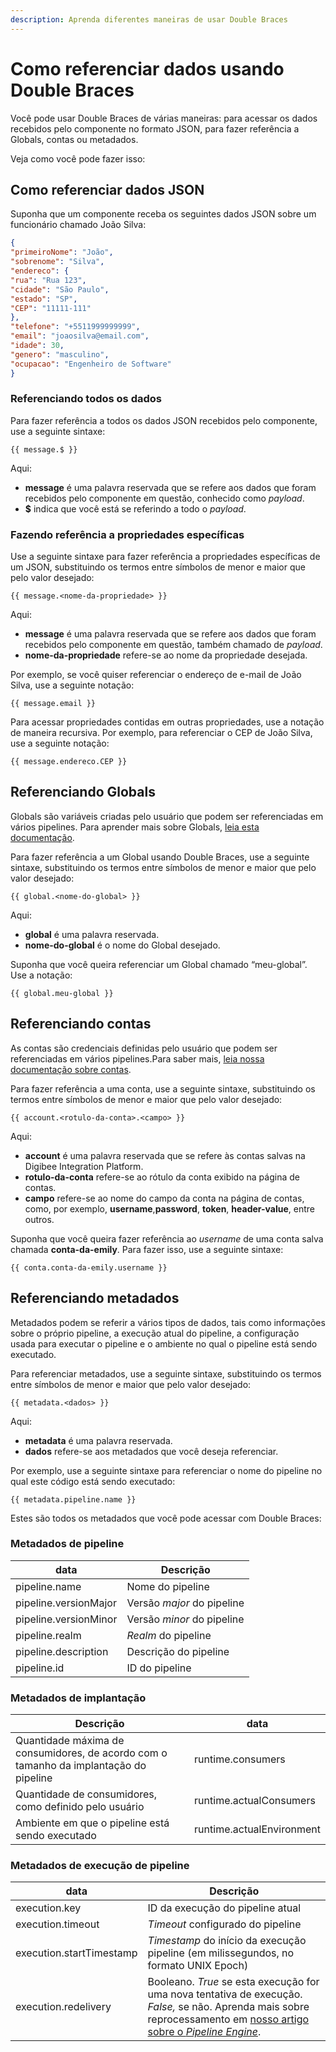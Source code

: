 ```yaml
---
description: Aprenda diferentes maneiras de usar Double Braces
---
```


# Como referenciar dados usando Double Braces

Você pode usar Double Braces de várias maneiras: para acessar os dados recebidos pelo componente no formato JSON, para fazer referência a Globals, contas ou metadados.

Veja como você pode fazer isso:

## Como referenciar dados JSON <a href="#_87tlux10inbm" id="_87tlux10inbm"></a>

Suponha que um componente receba os seguintes dados JSON sobre um funcionário chamado João Silva:

```json
{
"primeiroNome": "João",
"sobrenome": "Silva",
"endereco": {
"rua": "Rua 123",
"cidade": "São Paulo",
"estado": "SP",
"CEP": "11111-111"
},
"telefone": "+5511999999999",
"email": "joaosilva@email.com",
"idade": 30,
"genero": "masculino",
"ocupacao": "Engenheiro de Software"
}
```

### Referenciando todos os dados <a href="#_lx0q7rponynp" id="_lx0q7rponynp"></a>

Para fazer referência a todos os dados JSON recebidos pelo componente, use a seguinte sintaxe:

```
{{ message.$ }}
```

Aqui:

* **message** é uma palavra reservada que se refere aos dados que foram recebidos pelo componente em questão, conhecido como _payload_.
* **$** indica que você está se referindo a todo o _payload_.

### Fazendo referência a propriedades específicas <a href="#_266jiko3l5ec" id="_266jiko3l5ec"></a>

Use a seguinte sintaxe para fazer referência a propriedades específicas de um JSON, substituindo os termos entre símbolos de menor e maior que pelo valor desejado:

```
{{ message.<nome-da-propriedade> }}
```

Aqui:

* **message** é uma palavra reservada que se refere aos dados que foram recebidos pelo componente em questão, também chamado de _payload_.
* **nome-da-propriedade** refere-se ao nome da propriedade desejada.

Por exemplo, se você quiser referenciar o endereço de e-mail de João Silva, use a seguinte notação:

```
{{ message.email }}
```

Para acessar propriedades contidas em outras propriedades, use a notação de maneira recursiva. Por exemplo, para referenciar o CEP de João Silva, use a seguinte notação:

```
{{ message.endereco.CEP }}
```

## Referenciando Globals <a href="#_w40qqx1i9zyi" id="_w40qqx1i9zyi"></a>

Globals são variáveis ​​criadas pelo usuário que podem ser referenciadas em vários pipelines. Para aprender mais sobre Globals, [leia esta documentação](../configurations/conceitos-basicos.md).

Para fazer referência a um Global usando Double Braces, use a seguinte sintaxe, substituindo os termos entre símbolos de menor e maior que pelo valor desejado:

```
{{ global.<nome-do-global> }}
```

Aqui:

* **global** é uma palavra reservada.
* **nome-do-global** é o nome do Global desejado.

Suponha que você queira referenciar um Global chamado “meu-global”. Use a notação:

```
{{ global.meu-global }}
```

## Referenciando contas <a href="#_6kg4o5xryfbp" id="_6kg4o5xryfbp"></a>

As contas são credenciais definidas pelo usuário que podem ser referenciadas em vários pipelines.Para saber mais, [leia nossa documentação sobre contas](../configurations/contas-accounts/).

Para fazer referência a uma conta, use a seguinte sintaxe, substituindo os termos entre símbolos de menor e maior que pelo valor desejado:

```
{{ account.<rotulo-da-conta>.<campo> }}
```

Aqui:

* **account** é uma palavra reservada que se refere às contas salvas na Digibee Integration Platform.
* **rotulo-da-conta** refere-se ao rótulo da conta exibido na página de contas.
* **campo** refere-se ao nome do campo da conta na página de contas, como, por exemplo, **username**,**password**, **token**, **header-value**, entre outros.

Suponha que você queira fazer referência ao _username_ de uma conta salva chamada **conta-da-emily**. Para fazer isso, use a seguinte sintaxe:

```
{{ conta.conta-da-emily.username }}
```

## Referenciando metadados <a href="#_ddcmojcg6oul" id="_ddcmojcg6oul"></a>

Metadados podem se referir a vários tipos de dados, tais como informações sobre o próprio pipeline, a execução atual do pipeline, a configuração usada para executar o pipeline e o ambiente no qual o pipeline está sendo executado.

Para referenciar metadados, use a seguinte sintaxe, substituindo os termos entre símbolos de menor e maior que pelo valor desejado:

```
{{ metadata.<dados> }}
```

Aqui:

* **metadata** é uma palavra reservada.
* **dados** refere-se aos metadados que você deseja referenciar.

Por exemplo, use a seguinte sintaxe para referenciar o nome do pipeline no qual este código está sendo executado:

```
{{ metadata.pipeline.name }}
```

Estes são todos os metadados que você pode acessar com Double Braces:

### Metadados de pipeline <a href="#_bnmd222uaqa0" id="_bnmd222uaqa0"></a>

| data                  | Descrição                  |
| --------------------- | -------------------------- |
| pipeline.name         | Nome do pipeline           |
| pipeline.versionMajor | Versão _major_ do pipeline |
| pipeline.versionMinor | Versão _minor_ do pipeline |
| pipeline.realm        | _Realm_ do pipeline        |
| pipeline.description  | Descrição do pipeline      |
| pipeline.id           | ID do pipeline             |

### Metadados de implantação <a href="#_7cp8uzvvzlmg" id="_7cp8uzvvzlmg"></a>

| Descrição                                                                             | data                      |
| ------------------------------------------------------------------------------------- | ------------------------- |
| Quantidade máxima de consumidores, de acordo com o tamanho da implantação do pipeline | runtime.consumers         |
| Quantidade de consumidores, como definido pelo usuário                                | runtime.actualConsumers   |
| Ambiente em que o pipeline está sendo executado                                       | runtime.actualEnvironment |

### Metadados de execução de pipeline <a href="#_wyxvj3wtt377" id="_wyxvj3wtt377"></a>

| data                     | Descrição                                                                                                                                                                                                |
| ------------------------ | -------------------------------------------------------------------------------------------------------------------------------------------------------------------------------------------------------- |
| execution.key            | ID da execução do pipeline atual                                                                                                                                                                         |
| execution.timeout        | _Timeout_ configurado do pipeline                                                                                                                                                                        |
| execution.startTimestamp | _Timestamp_ do início da execução pipeline (em milissegundos, no formato UNIX Epoch)                                                                                                                     |
| execution.redelivery     | Booleano. _True_ se esta execução for uma nova tentativa de execução. _False,_ se não. Aprenda mais sobre reprocessamento em [nosso artigo sobre o _Pipeline Engine_](../plataforma/pipeline-engine.md). |
